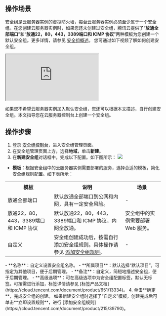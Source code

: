## 操作场景
安全组是云服务器实例的虚拟防火墙，每台云服务器实例必须至少属于一个安全组。在您创建云服务器实例时，如果您还未创建过安全组，腾讯云提供了“**放通全部端口**”和“**放通22，80，443，3389端口和 ICMP 协议**”两种模板为您创建一个默认安全组。更多详情，请参见 [安全组概述](https://cloud.tencent.com/document/product/215/20089)。 您可通过如下视频了解如何创建安全组。
<div class="doc-video-mod"><iframe src="https://cloud.tencent.com/edu/learning/quick-play/2355-35414?source=gw.doc.media&withPoster=1&notip=1"></iframe></div>

如果您不希望云服务器实例加入默认安全组，您还可以根据本文描述，自行创建安全组。本文指导您在云服务器控制台上创建一个安全组。

## 操作步骤
1. 登录 [安全组控制台](https://console.cloud.tencent.com/vpc/securitygroup?rid=1&rid=1)，进入安全组管理页面。
2. 在安全组管理页面上方，选择**地域**，单击**新建**。
3. 在**新建安全组**对话框中，完成以下配置。如下图所示：
![](https://main.qcloudimg.com/raw/bb08de4bdb76f7f4a46a9b06ab179eea.png)
 - **模板**：根据安全组中的云服务器实例需要部署的服务，选择合适的模板，简化安全组规则配置。如下表所示：
<table>
	<tr><th>模板</th><th>说明</th><th>场景</th></tr>
	<tr><td>放通全部端口</td><td>默认放通全部端口到公网和内网，具有一定安全风险。</td><td>-</td></tr>
	<tr><td>放通22，80，443，3389端口和 ICMP 协议</td><td>默认放通22，80，443，3389端口和 ICMP 协议，内网全放通。</td><td>安全组中的实例需要部署 Web 服务。</td></tr>
	<tr><td>自定义</td><td>安全组创建成功后，按需自行添加安全组规则。具体操作请参见 <a href="https://cloud.tencent.com/document/product/215/39790">添加安全组规则</a>。</td><td>-</rd></tr>
</table>
 - **名称**：自定义设置安全组名称。
 - **所属项目**：默认选择“默认项目”，可指定为其他项目，便于后期管理。
 - **备注**：自定义，简短地描述安全组，便于后期管理。
 - **高级选项**：可在高级选项中为安全组配置标签，默认无标签。可按需进行添加，标签详情请参见 [标签产品文档](https://cloud.tencent.com/document/product/651/13334)。
4. 单击**确定**，完成安全组的创建。
如果新建安全组时选择了“自定义”模板，创建完成后可单击**立即设置规则**，进行 [添加安全组规则](https://cloud.tencent.com/document/product/215/39790)。
